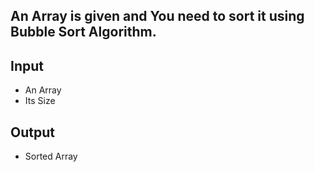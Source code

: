 ## An Array is given and You need to sort it using Bubble Sort Algorithm.

## Input
- An Array
- Its Size

## Output
- Sorted Array
